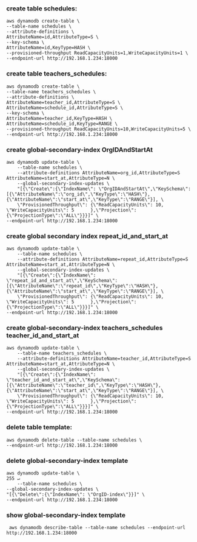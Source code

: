 ### create table schedules:

```shell script
aws dynamodb create-table \
--table-name schedules \
--attribute-definitions \
AttributeName=id,AttributeType=S \
--key-schema \
AttributeName=id,KeyType=HASH \
--provisioned-throughput ReadCapacityUnits=1,WriteCapacityUnits=1 \
--endpoint-url http://192.168.1.234:18000
```

### create table teachers_schedules:

```shell script
aws dynamodb create-table \
--table-name teachers_schedules \
--attribute-definitions \
AttributeName=teacher_id,AttributeType=S \
AttributeName=schedule_id,AttributeType=S \
--key-schema \
AttributeName=teacher_id,KeyType=HASH \
AttributeName=schedule_id,KeyType=RANGE \
--provisioned-throughput ReadCapacityUnits=10,WriteCapacityUnits=5 \
--endpoint-url http://192.168.1.234:18000
```

### create global-secondary-index OrgIDAndStartAt
```shell script
aws dynamodb update-table \
    --table-name schedules \
    --attribute-definitions AttributeName=org_id,AttributeType=S AttributeName=start_at,AttributeType=N \
    --global-secondary-index-updates \
    "[{\"Create\":{\"IndexName\": \"OrgIDAndStartAt\",\"KeySchema\":[{\"AttributeName\":\"org_id\",\"KeyType\":\"HASH\"},{\"AttributeName\":\"start_at\",\"KeyType\":\"RANGE\"}], \
    \"ProvisionedThroughput\": {\"ReadCapacityUnits\": 10, \"WriteCapacityUnits\": 5      },\"Projection\":{\"ProjectionType\":\"ALL\"}}}]" \
--endpoint-url http://192.168.1.234:18000
```

### create global secondary index repeat_id_and_start_at
```shell script
aws dynamodb update-table \
    --table-name schedules \
    --attribute-definitions AttributeName=repeat_id,AttributeType=S AttributeName=start_at,AttributeType=N \
    --global-secondary-index-updates \
    "[{\"Create\":{\"IndexName\": \"repeat_id_and_start_at\",\"KeySchema\":[{\"AttributeName\":\"repeat_id\",\"KeyType\":\"HASH\"},{\"AttributeName\":\"start_at\",\"KeyType\":\"RANGE\"}], \
    \"ProvisionedThroughput\": {\"ReadCapacityUnits\": 10, \"WriteCapacityUnits\": 5      },\"Projection\":{\"ProjectionType\":\"ALL\"}}}]" \
--endpoint-url http://192.168.1.234:18000
```

### create global-secondary-index teachers_schedules teacher_id_and_start_at
```shell script
aws dynamodb update-table \
    --table-name teachers_schedules \
    --attribute-definitions AttributeName=teacher_id,AttributeType=S AttributeName=start_at,AttributeType=N \
    --global-secondary-index-updates \
    "[{\"Create\":{\"IndexName\": \"teacher_id_and_start_at\",\"KeySchema\":[{\"AttributeName\":\"teacher_id\",\"KeyType\":\"HASH\"},{\"AttributeName\":\"start_at\",\"KeyType\":\"RANGE\"}], \
    \"ProvisionedThroughput\": {\"ReadCapacityUnits\": 10, \"WriteCapacityUnits\": 5      },\"Projection\":{\"ProjectionType\":\"ALL\"}}}]" \
--endpoint-url http://192.168.1.234:18000
```


### delete table template:

```shell script
aws dynamodb delete-table --table-name schedules \
--endpoint-url http://192.168.1.234:18000
```

### delete global-secondary-index template

```shell script
aws dynamodb update-table \                                                                                                                                                                                                   255 ↵
    --table-name schedules \
--global-secondary-index-updates \
"[{\"Delete\":{\"IndexName\": \"OrgID-index\"}}]" \
--endpoint-url http://192.168.1.234:18000
```

### show global-secondary-index template

```shell script
 aws dynamodb describe-table --table-name schedules --endpoint-url http://192.168.1.234:18000
```